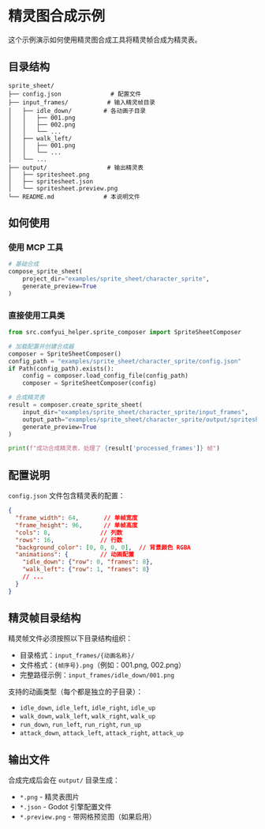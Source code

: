# 精灵图合成示例

这个示例演示如何使用精灵图合成工具将精灵帧合成为精灵表。

## 目录结构

```
sprite_sheet/
├── config.json              # 配置文件
├── input_frames/           # 输入精灵帧目录
│   ├── idle_down/         # 各动画子目录
│   │   ├── 001.png
│   │   ├── 002.png
│   │   └── ...
│   ├── walk_left/
│   │   ├── 001.png
│   │   └── ...
│   └── ...
├── output/                 # 输出精灵表
│   ├── spritesheet.png
│   ├── spritesheet.json
│   └── spritesheet.preview.png
└── README.md              # 本说明文件
```

## 如何使用

### 使用 MCP 工具

```python
# 基础合成
compose_sprite_sheet(
    project_dir="examples/sprite_sheet/character_sprite",
    generate_preview=True
)
```

### 直接使用工具类

```python
from src.comfyui_helper.sprite_composer import SpriteSheetComposer

# 加载配置并创建合成器
composer = SpriteSheetComposer()
config_path = "examples/sprite_sheet/character_sprite/config.json"
if Path(config_path).exists():
    config = composer.load_config_file(config_path)
    composer = SpriteSheetComposer(config)

# 合成精灵表
result = composer.create_sprite_sheet(
    input_dir="examples/sprite_sheet/character_sprite/input_frames",
    output_path="examples/sprite_sheet/character_sprite/output/spritesheet.png",
    generate_preview=True
)

print(f"成功合成精灵表，处理了 {result['processed_frames']} 帧")
```

## 配置说明

`config.json` 文件包含精灵表的配置：

```json
{
  "frame_width": 64,       // 单帧宽度
  "frame_height": 96,      // 单帧高度
  "cols": 8,              // 列数
  "rows": 16,             // 行数
  "background_color": [0, 0, 0, 0],  // 背景颜色 RGBA
  "animations": {         // 动画配置
    "idle_down": {"row": 0, "frames": 8},
    "walk_left": {"row": 1, "frames": 8}
    // ...
  }
}
```

## 精灵帧目录结构

精灵帧文件必须按照以下目录结构组织：
- 目录格式：`input_frames/{动画名称}/`
- 文件格式：`{帧序号}.png`（例如：001.png, 002.png）
- 完整路径示例：`input_frames/idle_down/001.png`

支持的动画类型（每个都是独立的子目录）：
- `idle_down`, `idle_left`, `idle_right`, `idle_up`
- `walk_down`, `walk_left`, `walk_right`, `walk_up`
- `run_down`, `run_left`, `run_right`, `run_up`
- `attack_down`, `attack_left`, `attack_right`, `attack_up`

## 输出文件

合成完成后会在 `output/` 目录生成：
- `*.png` - 精灵表图片
- `*.json` - Godot 引擎配置文件
- `*.preview.png` - 带网格预览图（如果启用）